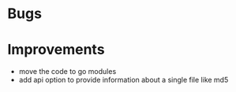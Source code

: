 # Bugs

# Improvements
* move the code to go modules
* add api option to provide information about a single file like md5